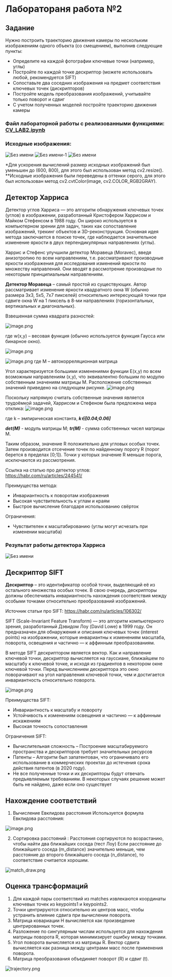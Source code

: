# **Лаборатораня работа №2**

## Задание
Нужно построить траекторию движения камеры по нескольким изображениям одного объекта (со смещением), выполнив следующие пункты:
- Определите на каждой фотографии ключевые точки (например, углы)
- Постройте по каждой точке дескриптор (можете использовать любой, рекомендуется SIFT)
- Сопоставьте два соседних изображения на предмет соответствия ключевых точек (дискрипторов)
- Постройте модель преобразования изображений, учитывайте только поворот и сдвиг
- С учетом полученных моделей постройте траекторию движения камеры

### Файл лабораторной работы с реализованными функциями: [CV_LAB2.ipynb](CV_LAB2.ipynb)

### Исходные изображения: 

![Без имени](https://github.com/user-attachments/assets/5fadd0e9-c4ad-4566-9d99-eeabcd83f21a)
![Без имени-1](https://github.com/user-attachments/assets/54352383-bc16-49f8-b72a-87ab0fde96db)
![Без имени](https://github.com/user-attachments/assets/dcd56b3d-3a17-4c8d-926e-d9228dd830e4)


*Для ускорения вычислений размер исходных изображений был уменьшен до (600, 800), для этого был использован метод cv2.resize().
**Исходные изображения были переведены в оттенки серого, для этого был использован метод cv2.cvtColor(image, cv2.COLOR_RGB2GRAY).

## Детектор Харриса
Детектор углов Харриса  — это алгоритм обнаружения ключевых точек (углов) в изображении, разработанный Кристофером Харрисом и Майком Стефенсом в 1988 году. Он широко используется в компьютерном зрении для задач, таких как сопоставление изображений, трекинг объектов и 3D-реконструкция. Основная идея метода заключается в поиске точек, где наблюдается значительное изменение яркости в двух перпендикулярных направлениях (углы).

Харрис и Стефенс улучшили детектор Моравеца (Moravec), введя анизотропию по всем направлениям, т.е. рассматривают производные яркости изображения для исследования изменений яркости по множеству направлений. Они вводят в рассмотрение производные по некоторым принципиальным направлениям.

**Детектор Моравеца** – самый простой из существующих. Автор рассматривает изменение яркости квадратного окна W (обычно размера 3х3, 5х5, 7х7 пикселей) относительно интересующей точки при сдвиге окна W на 1 пиксель в 8-ми направлениях (горизонтальных, вертикальных и диагональных).

Взвешенная сумма квадрата разностей:

![image.png](https://habrastorage.org/r/w1560/files/68b/9ce/118/68b9ce1189b34b698309a7d70414a913.png)

где w(x,y) – весовая функция (обычно используется функция Гаусса или бинарное окно).

![image.png](https://habrastorage.org/r/w1560/files/b06/ae8/34c/b06ae834c0c34fa588961baa95fa8610.png)

![image.png](https://habrastorage.org/files/a29/58a/acb/a2958aacbe3b49feae98047cf8f9cd69.png)
где M – автокорреляционная матрица 

Угол характеризуется большими изменениями функции E(x,y) по всем возможным направлениям (x,y), что эквивалентно большим по модулю собственным значениям матрицы M. Расположение собственных значений приведено на следующем рисунке.
![image.png](https://habrastorage.org/r/w1560/files/487/859/f3d/487859f3d0e6455cb2b62baad30220c1.png)

Поскольку напрямую считать собственные значения является трудоёмкой задачей, Харрисом и Стефеном была предложена мера отклика:
![image.png](https://habrastorage.org/r/w1560/files/fe8/119/9a8/fe81199a88d1413b98123860db3d37a9.png)

где k – эмпирическая константа, ***k∈[0.04;0.06]***

***det(M)*** - модуль матрицы М; 
***tr(M)*** - сумма собственных чисел матрицы М.

Таким образом, значение R положительно для угловых особых точек. Затем производится отсечение точек по найденному порогу R (порог берется в пределах [0;1]). Точки у которых значение R меньше порога, исключаются из рассмотрения.

Ссылка на статью про детектор углов: https://habr.com/ru/articles/244541/

Преимущества метода:
- Инвариантность к поворотам  изображения
- Высокая чувствительность к углам и краям
- Быстрое вычисление благодаря использованию свёрток
     
Ограничения: 
- Чувствителен к масштабированию  (углы могут исчезать при изменении масштаба)    

### Результат работы детектора Харриса
![Без имени](https://github.com/user-attachments/assets/efb7a3ee-a2de-4a14-a509-c2157a36c056)

## Дескриптор SIFT

**Дескриптор** – это идентификатор особой точки, выделяющий её из остального множества особых точек. В свою очередь, дескрипторы должны обеспечивать инвариантность нахождения соответствия между особыми точками относительно преобразований изображений.

Источник статьи про SIFT: https://habr.com/ru/articles/106302/

SIFT (Scale-Invariant Feature Transform)  — это алгоритм компьютерного зрения, разработанный Дэвидом Лоу (David Lowe) в 1999 году. Он предназначен для обнаружения и описания ключевых точек (interest points)  на изображении, которые инвариантны к изменениям масштаба, поворота, освещения и частично — к аффинным преобразованиям. 

В методе SIFT дескриптором является вектор. Как и направление ключевой точки, дескриптор вычисляется на гауссиане, ближайшем по масштабу к ключевой точке, и исходя из градиентов в некотором окне ключевой точки. Перед вычислением дескриптора это окно поворачивают на угол направления ключевой точки, чем и достигается инвариантность относительно поворота.

![image.png](https://habrastorage.org/r/w780/storage/habraeffect/fe/6b/fe6b57079b5e7a2f195173ad982ecccc.png)

Преимущества SIFT:
- Инвариантность к масштабу и повороту
- Устойчивость к изменениям освещения и частично — к аффинным искажениям
- Высокая точность сопоставления     

Ограничения SIFT:
- Вычислительная сложность – Построение масштабируемого пространства и дескрипторов требует значительных ресурсов
- Патенты – Алгоритм был запатентован, что ограничивало его использование в коммерческих проектах до истечения срока действия патентов (в 2020 году).
- Не все полученные точки и их дескрипторы будут отвечать предъявляемым требованиям. В некоторых случаях решение может быть не найдено, даже если оно существует
     

## Нахождение соответствий

1. Вычисление Евклидова расстояния
Используется формула Евклидова расстояния:

![image.png](https://ic.pics.livejournal.com/yu_xuan/12681078/223220/223220_original.png)
 
2. Сортировка расстояний :
Расстояния сортируются по возрастанию, чтобы найти два ближайших соседа (тест Лоу)
Если расстояние до ближайшего соседа (m_distance) значительно меньше, чем расстояние до второго ближайшего соседа (n_distance), то соответствие считается хорошим.

![match_draw.png](match_draw.png)

## Оценка трансформаций

1. Для каждой пары соответствий из matches извлекаются координаты ключевых точек из keypoints1 и keypoints2.
2. Точки центрируются относительно их центров масс, чтобы устранить влияние сдвига при вычислении поворота.
3. Матрица ковариации H вычисляется как произведение центрированных точек.
4. Разложение по сингулярным числам используется для нахождения матрицы поворота R, которая минимизирует ошибку между точками.
5. Угол поворота вычисляется из матрицы R. Вектор сдвига вычисляется как разница между центрами масс после применения поворота.
6. Матрица преобразования объединяет поворот (R) и сдвиг (t).

![trajectory.png](trajectory.png)
